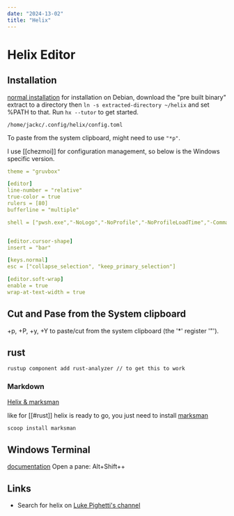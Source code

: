 ```yaml
---
date: "2024-13-02"
title: "Helix"
---
```

<!-- markdownlint-disable MD025 -->
# Helix Editor
<!-- markdownlint-enable MD025 -->

## Installation

[normal installation](https://docs.helix-editor.com/install.html) for 
installation on Debian, download the "pre built binary" extract to a directory
then `ln -s extracted-directory ~/helix` and set %PATH to that. Run `hx --tutor` to get started.

`/home/jackc/.config/helix/config.toml`

To paste from the system clipboard, might need to use `"*p"`.

I use [[chezmoi]] for configuration management, so below is the Windows specific version.

```yaml
theme = "gruvbox"

[editor]
line-number = "relative"
true-color = true
rulers = [80]
bufferline = "multiple"

shell = ["pwsh.exe","-NoLogo","-NoProfile","-NoProfileLoadTime","-Command","$PSStyle.OutputRendering='PlainText';"]


[editor.cursor-shape]
insert = "bar"

[keys.normal]
esc = ["collapse_selection", "keep_primary_selection"]

[editor.soft-wrap]
enable = true
wrap-at-text-width = true
```


## Cut and Pase from the System clipboard

<space>+p, <space>+P, <space>+y, <space>+Y to paste/cut from the system clipboard (the '*' register '"').

## rust

```bash
rustup component add rust-analyzer // to get this to work
```

### Markdown

[Helix & marksman](https://www.youtube.com/watch?v=8GQKOLh_V5E)

like for [[#rust]] helix is ready to go, you just need to install [marksman](https://github.com/artempyanykh/marksman)

```PowerShell
scoop install marksman
```

## Windows Terminal

[documentation](https://learn.microsoft.com/en-gb/windows/terminal/)
Open a pane: Alt+Shift++


## Links

* Search for helix on [Luke Pighetti's channel](https://www.youtube.com/@LukePighetti)
<!-- markdownlint-disable MD034 -->
<!-- markdownlint-enable MD034 -->
